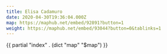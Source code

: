 ```yaml
---
title: Elisa Cadamuro
date: 2020-04-30T19:36:04.000Z
map: https://maphub.net/embed/92891?button=1
weight: https://maphub.net/embed/93044?button=0&tablinks=1
---
```


{{ partial "index" . (dict "map" "$map") }}